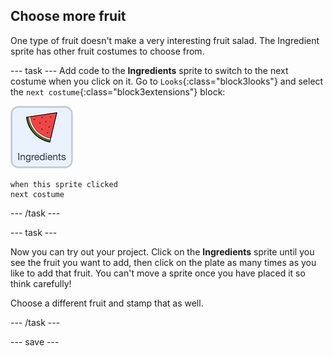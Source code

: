 ## Choose more fruit
One type of fruit doesn't make a very interesting fruit salad. The Ingredient sprite has other fruit costumes to choose from.

--- task ---
Add code to the **Ingredients** sprite to switch to the next costume when you click on it. Go to `Looks`{:class="block3looks"} and select the `next costume`{:class="block3extensions"} block:

![Ingredients sprite icon](images/ingredientsSpriteIcon.png)

```blocks3
when this sprite clicked
next costume
```
--- /task ---

--- task ---

Now you can try out your project. Click on the **Ingredients** sprite until you see the fruit you want to add, then click on the plate as many times as you like to add that fruit. You can't move a sprite once you have placed it so think carefully!

Choose a different fruit and stamp that as well. 

--- /task ---

--- save ---
